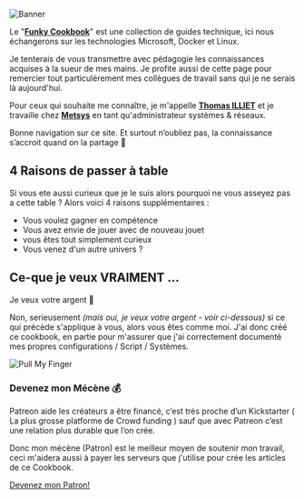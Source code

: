 ![Banner](https://cookbook.thomas-illiet.fr/assets/img/base/banner-index.png#banner)

Le "**[Funky Cookbook](/)**" est une collection de guides technique, ici nous échangerons sur les technologies Microsoft, Docker et Linux.

Je tenterais de vous transmettre avec pédagogie les connaissances acquises à la sueur de mes mains. Je profite aussi de cette page pour remercier tout particulèrement mes collègues de travail sans qui je ne serais là aujourd'hui.

Pour ceux qui souhaite me connaître, je m'appelle **[Thomas ILLIET](https://www.linkedin.com/in/thomas-illiet)** et je travaille chez **[Metsys](http://www.metsys.fr)** en tant qu'administrateur systèmes & réseaux.

Bonne navigation sur ce site.
Et surtout n’oubliez pas, la connaissance s’accroit quand on la partage :penguin:

## 4 Raisons de passer à table

Si vous ete aussi curieux que je le suis alors pourquoi ne vous asseyez pas a cette table ? Alors voici 4 raisons supplémentaires :

  - Vous voulez gagner en compétence
  - Vous avez envie de jouer avec de nouveau jouet
  - vous êtes tout simplement curieux
  - Vous venez d'un autre univers ?

## Ce-que je veux VRAIMENT ...

Je veux votre argent 💸

Non, serieusement _(mais oui, je veux votre argent - voir ci-dessous)_ si ce qui précède s'applique à vous, alors vous êtes comme moi. J'ai donc créé ce cookbook, en partie pour m'assurer que j'ai correctement documenté mes propres configurations / Script / Systèmes.

![Pull My Finger](https://cookbook.thomas-illiet.fr/assets/img/base/pull-my-finger.png#center)

### Devenez mon Mécène 💰

Patreon aide les créateurs a être financé, c’est très proche d’un Kickstarter ( La plus grosse platforme de Crowd funding ) sauf que avec Patreon c’est une relation plus durable que l’on crée.

Donc mon mécène (Patron) est le meilleur moyen de soutenir mon travail, ceci m'aidera aussi à payer les serveurs que j'utilise pour crée les articles de ce Cookbook.

<a href="https://www.patreon.com/bePatron?u=8879301" data-patreon-widget-type="become-patron-button">Devenez mon Patron!</a><script async src="https://c6.patreon.com/becomePatronButton.bundle.js"></script>
